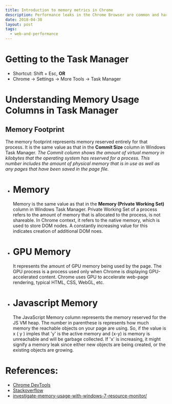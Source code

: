 ```yaml
---
title: Introduction to memory metrics in Chrome
description: Performance leaks in the Chrome Browser are common and hard to detect. This is simple first-level diagnostic to track down memory leaks and problems.
date: 2018-04-30
layout: post
tags:
  - web-and-performance
---
```


# Getting to the Task Manager

- Shortcut: Shift + Esc, **OR**
- Chrome -> Settings -> More Tools -> Task Manager

# Understanding Memory Usage Columns in Task Manager

## Memory Footprint

The memory footprint represents memory reserved entirely for that process. It is the same value as that in the **Commit Size** column in Windows Task Manager. _The Commit column shows the amount of virtual memory in kilobytes that the operating system has reserved for a process. This number includes the amount of physical memory that is in use as well as any pages that have been saved in the page file._

- # Memory

  Memory is the same value as that in the **Memory (Private Working Set)** column in Windows Task Manager. Private Working Set of a process refers to the amount of memory that is allocated to the process, is not shareable. In Chrome context, it refers to the native memory, which is used to store DOM nodes. A constantly increasing value for this indicates creation of additional DOM noes.

- # GPU Memory

  It represents the amount of GPU memory being used by the page. The GPU process is a process used only when Chrome is displaying GPU-accelerated content. Chrome uses GPU to accelerate web-page rendering, typical HTML, CSS, WebGL, etc.

- # Javascript Memory
  The JavaScript Memory column represents the memory reserved for the JS VM heap. The number in parenthese is represents how much memory the reachable objects on your page are using. So, if the value is x ( y ) imples that 'y' is the active memory and (x-y) is memory is unreachable and will be garbage collected. If 'x' is increasing, it might signify a memory leak since either new objects are being created, or the existing objects are growing.

# References:

- [Chrome DevTools](https://developers.google.com/web/tools/chrome-devtools/memory-problems/#monitor_memory_use_in_realtime_with_the_chrome_task_manager)
- [Stackoverflow](https://stackoverflow.com/questions/14167013/javascript-memory-and-leak-problems)
- [investigate-memory-usage-with-windows-7-resource-monitor/](https://www.techrepublic.com/blog/windows-and-office/investigate-memory-usage-with-windows-7-resource-monitor/)
